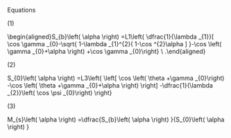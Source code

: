 Equations

(1)

\begin{aligned}S_{b}\left( \alpha \right) =L1\left\{ \dfrac{1}{\lambda _{1}}[ \cos \gamma _{0}-\sqrt{ 1-\lambda _{1}^{2}( 1-\cos ^{2}\alpha ] }-\cos \left( \gamma _{0}+\alpha \right) +\cos \gamma _{0}\right\} \\ .\end{aligned}

(2)

S_{0}\left( \alpha \right) =L3\left\{ \left[ \cos \left( \theta +\gamma _{0}\right) -\cos \left( \theta +\gamma _{0}+\alpha \right) \right] -\dfrac{1}{\lambda _{2}}\left( \cos \psi _{0}\right) \right\}

(3)

M_{s}\left( \alpha \right) =\dfrac{S_{b}\left( \alpha \right) }{S_{0}\left( \alpha \right) }
